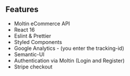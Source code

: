 ## Features

* Moltin eCommerce API
* React 16
* Eslint & Prettier
* Styled Components
* Google Analytics - (you enter the tracking-id)
* Semantic-UI
* Authentication via Moltin (Login and Register)
* Stripe checkout
